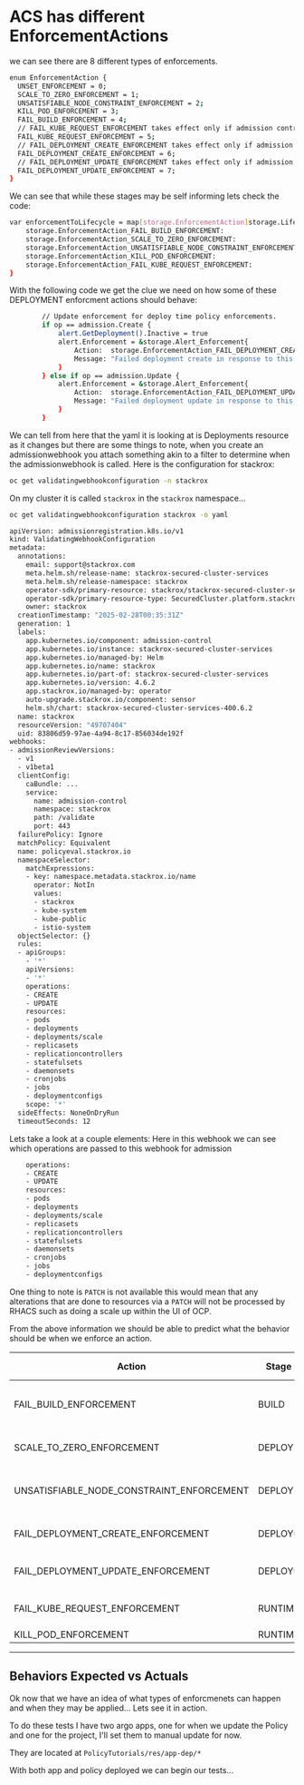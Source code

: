 # ACS has different EnforcementActions

we can see there are 8 different types of enforcements.

```bash
enum EnforcementAction {
  UNSET_ENFORCEMENT = 0;
  SCALE_TO_ZERO_ENFORCEMENT = 1;
  UNSATISFIABLE_NODE_CONSTRAINT_ENFORCEMENT = 2;
  KILL_POD_ENFORCEMENT = 3;
  FAIL_BUILD_ENFORCEMENT = 4;
  // FAIL_KUBE_REQUEST_ENFORCEMENT takes effect only if admission control webhook is enabled to listen on exec and port-forward events.
  FAIL_KUBE_REQUEST_ENFORCEMENT = 5;
  // FAIL_DEPLOYMENT_CREATE_ENFORCEMENT takes effect only if admission control webhook is configured to enforce on object creates.
  FAIL_DEPLOYMENT_CREATE_ENFORCEMENT = 6;
  // FAIL_DEPLOYMENT_UPDATE_ENFORCEMENT takes effect only if admission control webhook is configured to enforce on object updates.
  FAIL_DEPLOYMENT_UPDATE_ENFORCEMENT = 7;
}
```

We can see that while these stages may be self informing lets check the code:

```bash
var enforcementToLifecycle = map[storage.EnforcementAction]storage.LifecycleStage{
	storage.EnforcementAction_FAIL_BUILD_ENFORCEMENT:                    storage.LifecycleStage_BUILD,
	storage.EnforcementAction_SCALE_TO_ZERO_ENFORCEMENT:                 storage.LifecycleStage_DEPLOY,
	storage.EnforcementAction_UNSATISFIABLE_NODE_CONSTRAINT_ENFORCEMENT: storage.LifecycleStage_DEPLOY,
	storage.EnforcementAction_KILL_POD_ENFORCEMENT:                      storage.LifecycleStage_RUNTIME,
	storage.EnforcementAction_FAIL_KUBE_REQUEST_ENFORCEMENT:             storage.LifecycleStage_RUNTIME,
}
```

With the following code we get the clue we need on how some of these DEPLOYMENT enforcment actions should behave:

```bash
		// Update enforcement for deploy time policy enforcements.
		if op == admission.Create {
			alert.GetDeployment().Inactive = true
			alert.Enforcement = &storage.Alert_Enforcement{
				Action:  storage.EnforcementAction_FAIL_DEPLOYMENT_CREATE_ENFORCEMENT,
				Message: "Failed deployment create in response to this policy violation.",
			}
		} else if op == admission.Update {
			alert.Enforcement = &storage.Alert_Enforcement{
				Action:  storage.EnforcementAction_FAIL_DEPLOYMENT_UPDATE_ENFORCEMENT,
				Message: "Failed deployment update in response to this policy violation.",
			}
		}
```

We can tell from here that the yaml it is looking at is Deployments resource as it changes but there are some things to note, when you create an admissionwebhook you attach something akin to a filter to determine when the admissionwebhook is called.  Here is the configuration for stackrox:

```bash
oc get validatingwebhookconfiguration -n stackrox
```

On my cluster it is called `stackrox` in the `stackrox` namespace...

```bash
oc get validatingwebhookconfiguration stackrox -o yaml
```

```bash
apiVersion: admissionregistration.k8s.io/v1
kind: ValidatingWebhookConfiguration
metadata:
  annotations:
    email: support@stackrox.com
    meta.helm.sh/release-name: stackrox-secured-cluster-services
    meta.helm.sh/release-namespace: stackrox
    operator-sdk/primary-resource: stackrox/stackrox-secured-cluster-services
    operator-sdk/primary-resource-type: SecuredCluster.platform.stackrox.io
    owner: stackrox
  creationTimestamp: "2025-02-28T00:35:31Z"
  generation: 1
  labels:
    app.kubernetes.io/component: admission-control
    app.kubernetes.io/instance: stackrox-secured-cluster-services
    app.kubernetes.io/managed-by: Helm
    app.kubernetes.io/name: stackrox
    app.kubernetes.io/part-of: stackrox-secured-cluster-services
    app.kubernetes.io/version: 4.6.2
    app.stackrox.io/managed-by: operator
    auto-upgrade.stackrox.io/component: sensor
    helm.sh/chart: stackrox-secured-cluster-services-400.6.2
  name: stackrox
  resourceVersion: "49707404"
  uid: 83806d59-97ae-4a94-8c17-856034de192f
webhooks:
- admissionReviewVersions:
  - v1
  - v1beta1
  clientConfig:
    caBundle: ...
    service:
      name: admission-control
      namespace: stackrox
      path: /validate
      port: 443
  failurePolicy: Ignore
  matchPolicy: Equivalent
  name: policyeval.stackrox.io
  namespaceSelector:
    matchExpressions:
    - key: namespace.metadata.stackrox.io/name
      operator: NotIn
      values:
      - stackrox
      - kube-system
      - kube-public
      - istio-system
  objectSelector: {}
  rules:
  - apiGroups:
    - '*'
    apiVersions:
    - '*'
    operations:
    - CREATE
    - UPDATE
    resources:
    - pods
    - deployments
    - deployments/scale
    - replicasets
    - replicationcontrollers
    - statefulsets
    - daemonsets
    - cronjobs
    - jobs
    - deploymentconfigs
    scope: '*'
  sideEffects: NoneOnDryRun
  timeoutSeconds: 12
```

Lets take a look at a couple elements:
Here in this webhook we can see which operations are passed to this webhook for admission

```bash
    operations:
    - CREATE
    - UPDATE
    resources:
    - pods
    - deployments
    - deployments/scale
    - replicasets
    - replicationcontrollers
    - statefulsets
    - daemonsets
    - cronjobs
    - jobs
    - deploymentconfigs
```

One thing to note is `PATCH` is not available this would mean that any alterations that are done to resources via a `PATCH` will not be processed by RHACS such as doing a scale up within the UI of OCP.

From the above information we should be able to predict what the behavior should be when we enforce an action.

|Action|Stage|Expected Result|
|---|---|---|
| FAIL_BUILD_ENFORCEMENT | BUILD | Fail builds during continuous integration |
| SCALE_TO_ZERO_ENFORCEMENT | DEPLOY | Scale to Zero Replicas |
| UNSATISFIABLE_NODE_CONSTRAINT_ENFORCEMENT | DEPLOY | Add an Unsatisfiable Node Constraint |
| FAIL_DEPLOYMENT_CREATE_ENFORCEMENT | DEPLOY* | Block Deployment Create |
| FAIL_DEPLOYMENT_UPDATE_ENFORCEMENT | DEPLOY* | Block Deployment Update |
| FAIL_KUBE_REQUEST_ENFORCEMENT | RUNTIME | Fail Kubernetes API Request |
| KILL_POD_ENFORCEMENT | RUNTIME | Kill Pod |



---

## Behaviors Expected vs Actuals

Ok now that we have an idea of what types of enforcmenets can happen and when they may be applied... Lets see it in action.

To do these tests I have two argo apps, one for when we update the Policy and one for the project, I'll set them to manual update for now.

They are located at `PolicyTutorials/res/app-dep/*`

With both app and policy deployed we can begin our tests...

